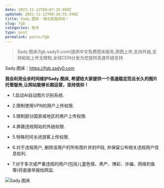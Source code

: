 ```yaml
---
date: 2021-11-22T08:07:19.690Z
updated: 2021-11-22T08:16:55.590Z
title: Sady.图床--我也有图床啦！
slug: fgb
categories: 技术
type: post
permalink: posts/fgb
---
```



> Sady.图床(fgb.sady0.com)提供中文免费图床服务,原图上传,支持外链,支持粘贴上传无限制,全球CDN分发为您提供高速外链支持

Sady.图床：https://fgb.sady0.com

**我会利用业余时间维护Sady.图床, 希望给大家提供一个高速稳定而且长久的图片托管服务,让网站能够长期运营，坚持信仰！**

* 1.启动AI自动图片识别系统.

* 2.限制使用VPN的用户上传权限.

* 3.限制部分国家或地区的用户上传权限.

* 4.屏蔽违规网站的外链权限.

* 5.特殊时间关闭游客上传权限.

* 6.对于违规用户, 删除该用户的所有图片并封IP段, 并保留公布相关违规用户信息权利.

* 7.对于多次或严重违规的用户(包括儿童色情、黑产、博彩、诈骗、网络钓鱼等)将直接举报给网监.

![Sady.图床](https://sady-1307006175.cos.ap-nanjing.myqcloud.com/2021/11/22/1ac4a70b7ff77.png)